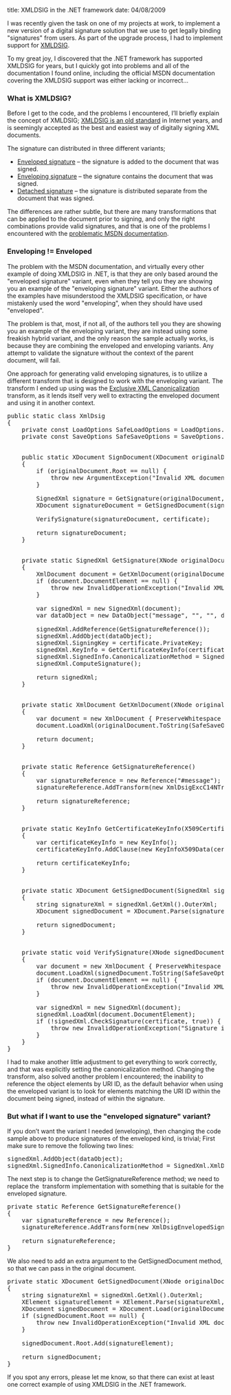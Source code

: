 title: XMLDSIG in the .NET framework
date: 04/08/2009

I was recently given the task on one of my projects at work, to implement a new version of a digital signature solution that we use to get legally binding "signatures" from users. As part of the upgrade process, I had to implement support for [XMLDSIG](http://www.w3.org/TR/2008/REC-xmldsig-core-20080610/).

To my great joy, I discovered that the .NET framework has supported XMLDSIG for years, but I quickly got into problems and all of the documentation I found online, including the official MSDN documentation covering the XMLDSIG support was either lacking or incorrect...

### What is XMLDSIG?
Before I get to the code, and the problems I encountered, I’ll briefly explain the concept of XMLDSIG; [XMLDSIG is an old standard](http://www.w3.org/Signature/Drafts/WD-xmldsig-core-20000114/) in Internet years, and is seemingly accepted as the best and easiest way of digitally signing XML documents.

The signature can distributed in three different variants;

* [Enveloped signature](http://www.w3.org/TR/2008/REC-xmldsig-core-20080610/#def-SignatureEnveloped) – the signature is added to the document that was signed.
* [Enveloping signature](http://www.w3.org/TR/2008/REC-xmldsig-core-20080610/#def-SignatureEnveloping)  – the signature contains the document that was signed.
* [Detached signature](http://www.w3.org/TR/2008/REC-xmldsig-core-20080610/#def-SignatureDetached) – the signature is distributed separate from the document that was signed.

The differences are rather subtle, but there are many transformations that can be applied to the document prior to signing, and only the right combinations provide valid signatures, and that is one of the problems I encountered with the [problematic MSDN documentation](http://msdn.microsoft.com/en-us/library/system.security.cryptography.xml.signedxml.aspx).

### Enveloping != Enveloped
The problem with the MSDN documentation, and virtually every other example of doing XMLDSIG in .NET, is that they are only based around the "enveloped signature" variant, even when they tell you they are showing you an example of the "enveloping signature" variant. Either the authors of the examples have misunderstood the XMLDSIG specification, or have mistakenly used the word "enveloping", when they should have used "enveloped".

The problem is that, most, if not all, of the authors tell you they are showing you an example of the enveloping variant, they are instead using some freakish hybrid variant, and the only reason the sample actually works, is because they are combining the enveloped and enveloping variants. Any attempt to validate the signature without the context of the parent document, will fail.

One approach for generating valid enveloping signatures, is to utilize a different transform that is designed to work with the enveloping variant. The transform I ended up using was the <a href="http://www.w3.org/TR/2002/REC-xml-exc-c14n-20020718/" target="_blank">Exclusive XML Canonicalization</a> transform, as it lends itself very well to extracting the enveloped document and using it in another context.

<pre class="brush: csharp;">public static class XmlDsig
{
    private const LoadOptions SafeLoadOptions = LoadOptions.PreserveWhitespace;
    private const SaveOptions SafeSaveOptions = SaveOptions.DisableFormatting;


    public static XDocument SignDocument(XDocument originalDocument, X509Certificate2 certificate)
    {
        if (originalDocument.Root == null) {
            throw new ArgumentException(&quot;Invalid XML document; no root element found.&quot;, &quot;originalDocument&quot;);
        }

        SignedXml signature = GetSignature(originalDocument, certificate);
        XDocument signatureDocument = GetSignedDocument(signature);

        VerifySignature(signatureDocument, certificate);

        return signatureDocument;
    }


    private static SignedXml GetSignature(XNode originalDocument, X509Certificate2 certificate)
    {
        XmlDocument document = GetXmlDocument(originalDocument);
        if (document.DocumentElement == null) {
            throw new InvalidOperationException(&quot;Invalid XML document; no root element found.&quot;);
        }

        var signedXml = new SignedXml(document);
        var dataObject = new DataObject(&quot;message&quot;, &quot;&quot;, &quot;&quot;, document.DocumentElement);

        signedXml.AddReference(GetSignatureReference());
        signedXml.AddObject(dataObject);
        signedXml.SigningKey = certificate.PrivateKey;
        signedXml.KeyInfo = GetCertificateKeyInfo(certificate);
        signedXml.SignedInfo.CanonicalizationMethod = SignedXml.XmlDsigExcC14NTransformUrl;
        signedXml.ComputeSignature();

        return signedXml;
    }


    private static XmlDocument GetXmlDocument(XNode originalDocument)
    {
        var document = new XmlDocument { PreserveWhitespace = true };
        document.LoadXml(originalDocument.ToString(SafeSaveOptions));

        return document;
    }


    private static Reference GetSignatureReference()
    {
        var signatureReference = new Reference(&quot;#message&quot;);
        signatureReference.AddTransform(new XmlDsigExcC14NTransform());

        return signatureReference;
    }


    private static KeyInfo GetCertificateKeyInfo(X509Certificate certificate)
    {
        var certificateKeyInfo = new KeyInfo();
        certificateKeyInfo.AddClause(new KeyInfoX509Data(certificate));

        return certificateKeyInfo;
    }


    private static XDocument GetSignedDocument(SignedXml signedXml)
    {
        string signatureXml = signedXml.GetXml().OuterXml;
        XDocument signedDocument = XDocument.Parse(signatureXml, SafeLoadOptions);

        return signedDocument;
    }


    private static void VerifySignature(XNode signedDocument, X509Certificate2 certificate)
    {
        var document = new XmlDocument { PreserveWhitespace = true };
        document.LoadXml(signedDocument.ToString(SafeSaveOptions));
        if (document.DocumentElement == null) {
            throw new InvalidOperationException(&quot;Invalid XML document; no root element found.&quot;);
        }

        var signedXml = new SignedXml(document);
        signedXml.LoadXml(document.DocumentElement);
        if (!signedXml.CheckSignature(certificate, true)) {
            throw new InvalidOperationException(&quot;Signature is invalid.&quot;);
        }
    }
}</pre>

I had to make another little adjustment to get everything to work correctly, and that was explicitly setting the canonicalization method. Changing the transform, also solved another problem I encountered; the inability to reference the object elements by URI ID, as the default behavior when using the enveloped variant is to look for elements matching the URI ID within the document being signed, instead of within the signature.

<h3>But what if I want to use the "enveloped signature" variant?</h3>
If you don’t want the variant I needed (enveloping), then changing the code sample above to produce signatures of the enveloped kind, is trivial; 
First make sure to remove the following two lines:

<pre class="brush: csharp;">signedXml.AddObject(dataObject);
signedXml.SignedInfo.CanonicalizationMethod = SignedXml.XmlDsigExcC14NTransformUrl;</pre>

The next step is to change the GetSignatureReference method; we need to replace the&#160; transform implementation with something that is suitable for the enveloped signature.

<pre class="brush: csharp;">private static Reference GetSignatureReference()
{
    var signatureReference = new Reference();
    signatureReference.AddTransform(new XmlDsigEnvelopedSignatureTransform());

    return signatureReference;
}</pre>

We also need to add an extra argument to the GetSignedDocument method, so that we can pass in the original document.

<pre class="brush: csharp;">private static XDocument GetSignedDocument(XNode originalDocument, SignedXml signedXml)
{
    string signatureXml = signedXml.GetXml().OuterXml;
    XElement signatureElement = XElement.Parse(signatureXml, SafeLoadOptions);
    XDocument signedDocument = XDocument.Load(originalDocument.CreateReader(), SafeLoadOptions);
    if (signedDocument.Root == null) {
        throw new InvalidOperationException(&quot;Invalid XML document; no root element found.&quot;);
    }

    signedDocument.Root.Add(signatureElement);

    return signedDocument;
}</pre>

If you spot any errors, please let me know, so that there can exist at least one correct example of using XMLDSIG in the .NET framework.

